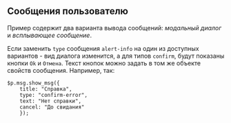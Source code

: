 ## Сообщения пользователю
Пример содержит два варианта вывода сообщений: _модальный диалог_ и _всплывающее сообщение_.

Если заменить `type` сообщения `alert-info` на один из доступных вариантов - вид диалога изменится, а для типов `confirm`, будут показаны кнопки `Ok` и `Отмена`. Текст кнопок можно задать в том же объекте свойств сообщения. Например, так: 
```
$p.msg.show_msg({
	title: "Справка",
	type: "confirm-error", 
	text: "Нет справки",
	cancel: "До свидания"
	});
```